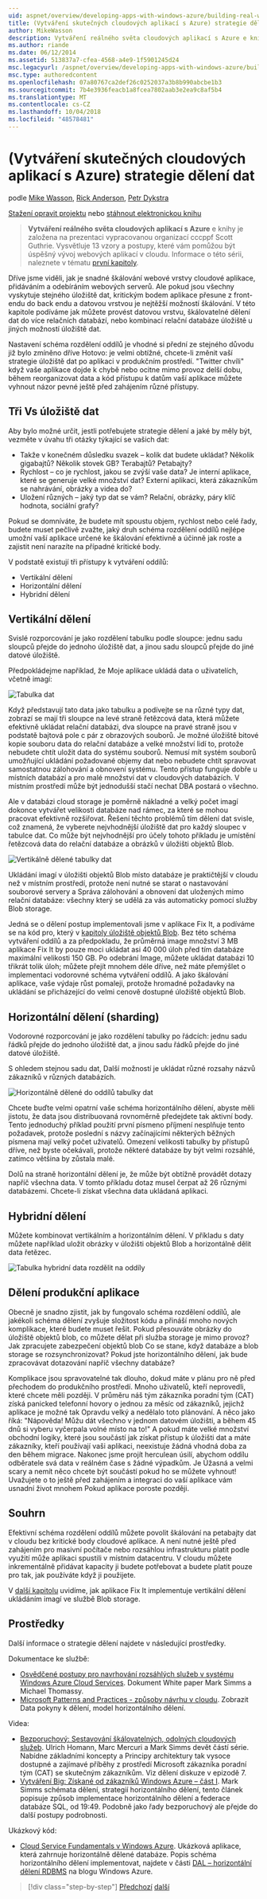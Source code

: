 ```yaml
---
uid: aspnet/overview/developing-apps-with-windows-azure/building-real-world-cloud-apps-with-windows-azure/data-partitioning-strategies
title: (Vytváření skutečných cloudových aplikací s Azure) strategie dělení dat | Dokumentace Microsoftu
author: MikeWasson
description: Vytváření reálného světa cloudových aplikací s Azure e kniha je založená na prezentaci vypracovanou organizací cccppf Scott Guthrie. Vysvětluje 13 vzory a postupy, které se dají mu...
ms.author: riande
ms.date: 06/12/2014
ms.assetid: 513837a7-cfea-4568-a4e9-1f5901245d24
msc.legacyurl: /aspnet/overview/developing-apps-with-windows-azure/building-real-world-cloud-apps-with-windows-azure/data-partitioning-strategies
msc.type: authoredcontent
ms.openlocfilehash: 07a80767ca2def26c0252037a3b8b990abcbe1b3
ms.sourcegitcommit: 7b4e3936feacb1a8fcea7802aab3e2ea9c8af5b4
ms.translationtype: MT
ms.contentlocale: cs-CZ
ms.lasthandoff: 10/04/2018
ms.locfileid: "48578481"
---
```

<a name="data-partitioning-strategies-building-real-world-cloud-apps-with-azure"></a>(Vytváření skutečných cloudových aplikací s Azure) strategie dělení dat
====================
podle [Mike Wasson](https://github.com/MikeWasson), [Rick Anderson]((https://twitter.com/RickAndMSFT)), [Petr Dykstra](https://github.com/tdykstra)

[Stažení opravit projektu](http://code.msdn.microsoft.com/Fix-It-app-for-Building-cdd80df4) nebo [stáhnout elektronickou knihu](http://blogs.msdn.com/b/microsoft_press/archive/2014/07/23/free-ebook-building-cloud-apps-with-microsoft-azure.aspx)

> **Vytváření reálného světa cloudových aplikací s Azure** e knihy je založena na prezentaci vypracovanou organizací cccppf Scott Guthrie. Vysvětluje 13 vzory a postupy, které vám pomůžou být úspěšný vývoj webových aplikací v cloudu. Informace o této sérii, naleznete v tématu [první kapitoly](introduction.md).


Dříve jsme viděli, jak je snadné škálování webové vrstvy cloudové aplikace, přidáváním a odebíráním webových serverů. Ale pokud jsou všechny vyskytuje stejného úložiště dat, kritickým bodem aplikace přesune z front-endu do back endu a datovou vrstvou je nejtěžší možností škálování. V této kapitole podíváme jak můžete provést datovou vrstvu, škálovatelné dělení dat do více relačních databází, nebo kombinací relační databáze úložiště u jiných možností úložiště dat.

Nastavení schéma rozdělení oddílů je vhodné si přední ze stejného důvodu již bylo zmíněno dříve Hotovo: je velmi obtížné, chcete-li změnit vaší strategie úložiště dat po aplikaci v produkčním prostředí. "Twitter chvíli" když vaše aplikace dojde k chybě nebo ocitne mimo provoz delší dobu, během reorganizovat data a kód přístupu k datům vaší aplikace můžete vyhnout názor pevné ještě před zahájením různé přístupy.

## <a name="the-three-vs-of-data-storage"></a>Tři Vs úložiště dat

Aby bylo možné určit, jestli potřebujete strategie dělení a jaké by měly být, vezměte v úvahu tři otázky týkající se vašich dat:

- Takže v konečném důsledku svazek – kolik dat budete ukládat? Několik gigabajtů? Několik stovek GB? Terabajtů? Petabajty?
- Rychlost – co je rychlost, jakou se zvýší vaše data? Je interní aplikace, které se generuje velké množství dat? Externí aplikaci, která zákazníkům se nahrávání, obrázky a videa do?
- Uložení různých – jaký typ dat se vám? Relační, obrázky, páry klíč hodnota, sociální grafy?

Pokud se domníváte, že budete mít spoustu objem, rychlost nebo celé řady, budete muset pečlivě zvažte, jaký druh schéma rozdělení oddílů nejlépe umožní vaší aplikace určené ke škálování efektivně a účinně jak roste a zajistit není narazíte na případné kritické body.

V podstatě existují tři přístupy k vytváření oddílů:

- Vertikální dělení
- Horizontální dělení
- Hybridní dělení

## <a name="vertical-partitioning"></a>Vertikální dělení

Svislé rozporcování je jako rozdělení tabulku podle sloupce: jednu sadu sloupců přejde do jednoho úložiště dat, a jinou sadu sloupců přejde do jiné datové úložiště.

Předpokládejme například, že Moje aplikace ukládá data o uživatelích, včetně imagí:

![Tabulka dat](data-partitioning-strategies/_static/image1.png)

Když představují tato data jako tabulku a podívejte se na různé typy dat, zobrazí se mají tři sloupce na levé straně řetězcová data, která můžete efektivně ukládat relační databázi, dva sloupce na pravé straně jsou v podstatě bajtová pole c pár z obrazových souborů. Je možné úložiště bitové kopie souboru data do relační databáze a velké množství lidí to, protože nebudete chtít uložit data do systému souborů. Nemusí mít systém souborů umožňující ukládání požadované objemy dat nebo nebudete chtít spravovat samostatnou zálohování a obnovení systému. Tento přístup funguje dobře u místních databází a pro malé množství dat v cloudových databázích. V místním prostředí může být jednodušší stačí nechat DBA postará o všechno.

Ale v databázi cloud storage je poměrně nákladné a velký počet imagí dokonce vytvářet velikosti databáze nad rámec, za které se mohou pracovat efektivně rozšiřovat. Řešení těchto problémů tím dělení dat svisle, což znamená, že vyberete nejvhodnější úložiště dat pro každý sloupec v tabulce dat. Co může být nejvhodnější pro účely tohoto příkladu je umístění řetězcová data do relační databáze a obrázků v úložišti objektů Blob.

![Vertikálně dělené tabulky dat](data-partitioning-strategies/_static/image2.png)

Ukládání imagí v úložišti objektů Blob místo databáze je praktičtější v cloudu než v místním prostředí, protože není nutné se starat o nastavování souborové servery a Správa zálohování a obnovení dat uložených mimo relační databáze: všechny který se udělá za vás automaticky pomocí služby Blob storage.

Jedná se o dělení postup implementovali jsme v aplikace Fix It, a podíváme se na kód pro, který v [kapitoly úložiště objektů Blob](unstructured-blob-storage.md). Bez této schéma vytváření oddílů a za předpokladu, že průměrná image množství 3 MB aplikace Fix It by pouze moci ukládat asi 40 000 úloh před tím databáze maximální velikosti 150 GB. Po odebrání Image, můžete ukládat databázi 10 třikrát tolik úloh; můžete přejít mnohem déle dříve, než máte přemýšlet o implementaci vodorovné schéma vytváření oddílů. A jako škálování aplikace, vaše výdaje růst pomaleji, protože hromadné požadavky na ukládání se přicházející do velmi cenově dostupné úložiště objektů Blob.

## <a name="horizontal-partitioning-sharding"></a>Horizontální dělení (sharding)

Vodorovné rozporcování je jako rozdělení tabulky po řádcích: jednu sadu řádků přejde do jednoho úložiště dat, a jinou sadu řádků přejde do jiné datové úložiště.

S ohledem stejnou sadu dat, Další možností je ukládat různé rozsahy názvů zákazníků v různých databázích.

![Horizontálně dělené do oddílů tabulky dat](data-partitioning-strategies/_static/image3.png)

Chcete buďte velmi opatrní vaše schéma horizontálního dělení, abyste měli jistotu, že data jsou distribuovaná rovnoměrně předejdete tak aktivní body. Tento jednoduchý příklad použití první písmeno příjmení nesplňuje tento požadavek, protože poslední s názvy začínajícími některých běžných písmena mají velký počet uživatelů. Omezení velikosti tabulky by přístupů dříve, než byste očekávali, protože některé databáze by být velmi rozsáhlé, zatímco většina by zůstala malé.

Dolů na straně horizontální dělení je, že může být obtížně provádět dotazy napříč všechna data. V tomto příkladu dotaz musel čerpat až 26 různými databázemi. Chcete-li získat všechna data ukládaná aplikaci.

## <a name="hybrid-partitioning"></a>Hybridní dělení

Můžete kombinovat vertikálním a horizontálním dělení. V příkladu s daty můžete například uložit obrázky v úložišti objektů Blob a horizontálně dělit data řetězec.

![Tabulka hybridní data rozdělit na oddíly](data-partitioning-strategies/_static/image4.png)

## <a name="partitioning-a-production-application"></a>Dělení produkční aplikace

Obecně je snadno zjistit, jak by fungovalo schéma rozdělení oddílů, ale jakékoli schéma dělení zvyšuje složitost kódu a přináší mnoho nových komplikace, které budete muset řešit. Pokud přesouváte obrázky do úložiště objektů blob, co můžete dělat při služba storage je mimo provoz? Jak zpracujete zabezpečení objektů blob Co se stane, když databáze a blob storage se rozsynchronizovat? Pokud jste horizontálního dělení, jak bude zpracovávat dotazování napříč všechny databáze?

Komplikace jsou spravovatelné tak dlouho, dokud máte v plánu pro ně před přechodem do produkčního prostředí. Mnoho uživatelů, kteří neprovedli, které chcete měli později. V průměru náš tým zákazníka poradní tým (CAT) získá panicked telefonní hovory o jednou za měsíc od zákazníků, jejichž aplikace je možné tak Opravdu velký a nedělalo toto plánování. A něco jako říká: "Nápověda! Můžu dát všechno v jednom datovém úložišti, a během 45 dnů si vyberu vyčerpala volné místo na to!" A pokud máte velké množství obchodní logiky, které jsou součástí jak získat přístup k úložišti dat a máte zákazníky, kteří používají vaši aplikaci, neexistuje žádná vhodná doba za den během migrace. Nakonec jsme projít herculean úsilí, abychom oddílu odběratele svá data v reálném čase s žádné výpadkům. Je Úžasná a velmi scary a nemít něco chcete být součástí pokud ho se můžete vyhnout! Uvažujete o to ještě před zahájením a integraci do vaší aplikace vám usnadní život mnohem Pokud aplikace poroste později.

## <a name="summary"></a>Souhrn

Efektivní schéma rozdělení oddílů můžete povolit škálování na petabajty dat v cloudu bez kritické body cloudové aplikace. A není nutné ještě před zahájením pro masivní počítače nebo rozsáhlou infrastrukturu platit podle využití může aplikaci spustili v místním datacentru. V cloudu můžete inkrementálně přidávat kapacity ji budete potřebovat a budete platit pouze pro tak, jak používáte když ji použijete.

V [další kapitolu](unstructured-blob-storage.md) uvidíme, jak aplikace Fix It implementuje vertikální dělení ukládáním imagí ve službě Blob storage.

## <a name="resources"></a>Prostředky

Další informace o strategie dělení najdete v následující prostředky.

Dokumentace ke službě:

- [Osvědčené postupy pro navrhování rozsáhlých služeb v systému Windows Azure Cloud Services](https://msdn.microsoft.com/library/windowsazure/jj717232.aspx). Dokument White paper Mark Simms a Michael Thomassy.
- [Microsoft Patterns and Practices - způsoby návrhu v cloudu](https://msdn.microsoft.com/library/dn568099.aspx). Zobrazit Data pokyny k dělení, model horizontálního dělení.

Videa:

- [Bezporuchový: Sestavování škálovatelných, odolných cloudových služeb](https://channel9.msdn.com/Series/FailSafe). Ulrich Homann, Marc Mercuri a Mark Simms devět částí série. Nabídne základními koncepty a Principy architektury tak vysoce dostupné a zajímavé příběhy z prostředí Microsoft zákazníka poradní tým (CAT) se skutečným zákazníkům. Viz dělení diskuze v epizodě 7.
- [Vytváření Big: Získané od zákazníků Windows Azure – část I](https://channel9.msdn.com/Events/Build/2012/3-029). Mark Simms schémata dělení, strategií horizontálního dělení, tento článek popisuje způsob implementace horizontálního dělení a federace databáze SQL, od 19:49. Podobně jako řady bezporuchový ale přejde do další postupy podrobnosti.

Ukázkový kód:

- [Cloud Service Fundamentals v Windows Azure](https://code.msdn.microsoft.com/Cloud-Service-Fundamentals-4ca72649). Ukázková aplikace, která zahrnuje horizontálně dělené databáze. Popis schéma horizontálního dělení implementovat, najdete v části [DAL – horizontální dělení RDBMS](https://blogs.msdn.com/b/windowsazure/archive/2013/09/05/dal-sharding-of-rdbms.aspx) na blogu Windows Azure.

> [!div class="step-by-step"]
> [Předchozí](data-storage-options.md)
> [další](unstructured-blob-storage.md)
